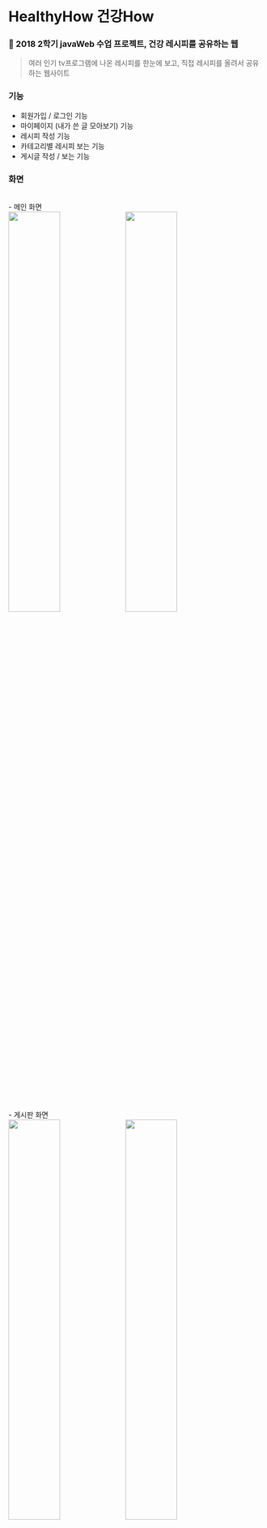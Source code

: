# HealthyHow 건강How
### 🥗 2018 2학기 javaWeb 수업 프로젝트, 건강 레시피를 공유하는 웹

> 여러 인기 tv프로그램에 나온 레시피를 한눈에 보고, 직접 레시피를 올려서 공유하는 웹사이트

### 기능
- 회원가입 / 로그인 기능
- 마이페이지 (내가 쓴 글 모아보기) 기능
- 레시피 작성 기능
- 카테고리별 레시피 보는 기능
- 게시글 작성 / 보는 기능

### 화면
<br/>
- 메인 화면
<div>
<img src = "https://user-images.githubusercontent.com/62095517/88182061-ae3c2b80-cc6a-11ea-8455-a3de3b4b5930.PNG" width="45%">
<img src = "https://user-images.githubusercontent.com/62095517/88182143-cb70fa00-cc6a-11ea-88d1-231199073aea.PNG" width="45%">
</div>
<br/>
- 게시판 화면
<div>
<img src = "https://user-images.githubusercontent.com/62095517/88182228-e80d3200-cc6a-11ea-9cfe-4674fa3b7122.PNG" width="45%">
<img src = "https://user-images.githubusercontent.com/62095517/88182262-f22f3080-cc6a-11ea-8522-9fa34a08fa2f.PNG" width="45%">
</div>
<br/>
- 레시피 공유화면
<div>
<img src = "https://user-images.githubusercontent.com/62095517/88182305-fd825c00-cc6a-11ea-9f35-8176b4bd2bf6.PNG" width="45%">
<img src = "https://user-images.githubusercontent.com/62095517/88182346-083cf100-cc6b-11ea-9bd4-ad95470113ab.PNG" width="45%">
</div>

### 업데이트
- 레시피 공유 화면 개선
<div>
  <img src = "https://user-images.githubusercontent.com/62095517/107196552-1cddac80-6a36-11eb-81ff-f3a5bc38d440.png" width=40%>
  <img src = "https://user-images.githubusercontent.com/62095517/107196825-76de7200-6a36-11eb-9cfa-0f4ce97cc801.png" width=40%>
</div>

